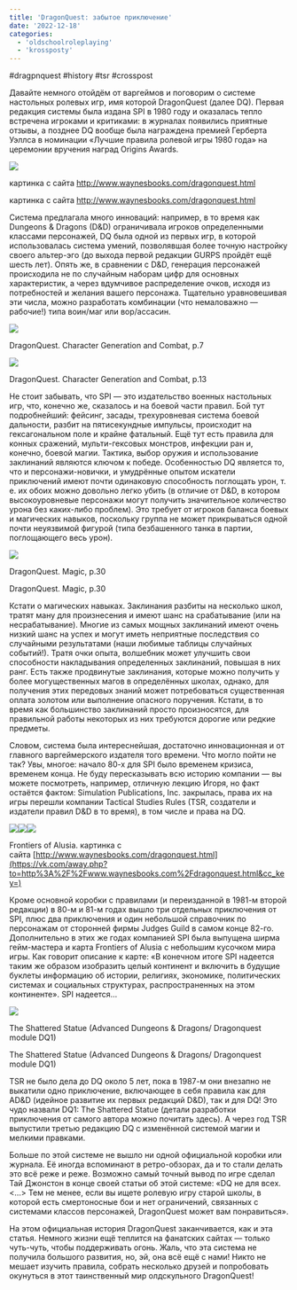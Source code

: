 ```yaml
---
title: 'DragonQuest: забытое приключение'
date: '2022-12-18'
categories:
  - 'oldschoolroleplaying'
  - 'krossposty'
---
```


#dragpnquest #history #tsr #crosspost

Давайте немного отойдём от варгеймов и поговорим о системе настольных ролевых игр, имя которой DragonQuest (далее DQ). Первая редакция системы была издана SPI в 1980 году и оказалась тепло встречена игроками и критиками: в журналах появились приятные отзывы, а позднее DQ вообще была награждена премией Герберта Уэллса в номинации «Лучшие правила ролевой игры 1980 года» на церемонии вручения наград Origins Awards.

![](https://cyborgsandmages.com/wp-content/uploads/2022/12/121822_0041_dragonquest1.png)

картинка с сайта http://www.waynesbooks.com/dragonquest.html

картинка с сайта http://www.waynesbooks.com/dragonquest.html

Система предлагала много инноваций: например, в то время как Dungeons & Dragons (D&D) ограничивала игроков определенными классами персонажей, DQ была одной из первых игр, в которой использовалась система умений, позволявшая более точную настройку своего альтер-эго (до выхода первой редакции GURPS пройдёт ещё шесть лет). Опять же, в сравнении с D&D, генерация персонажей происходила не по случайным наборам цифр для основных характеристик, а через вдумчивое распределение очков, исходя из потребностей и желания вашего персонажа. Тщательно уравновешивая эти числа, можно разработать комбинации (что немаловажно — рабочие!) типа воин/маг или вор/ассасин.

![](https://cyborgsandmages.com/wp-content/uploads/2022/12/121822_0041_dragonquest2.png)

DragonQuest. Character Generation and Combat, p.7

![](https://cyborgsandmages.com/wp-content/uploads/2022/12/121822_0041_dragonquest3.png)

DragonQuest. Character Generation and Combat, p.13

Не стоит забывать, что SPI — это издательство военных настольных игр, что, конечно же, сказалось и на боевой части правил. Бой тут подробнейший: фейсинг, засады, трехуровневая система боевой дальности, разбит на пятисекундные импульсы, происходит на гексагональном поле и крайне фатальный. Ещё тут есть правила для конных сражений, мульти-гексовых монстров, инфекции ран и, конечно, боевой магии. Тактика, выбор оружия и использование заклинаний являются ключом к победе. Особенностью DQ является то, что и персонажи-новички, и умудрённые опытом искатели приключений имеют почти одинаковую способность поглощать урон, т. е. их обоих можно довольно легко убить (в отличие от D&D, в котором высокоуровневые персонажи могут получить значительное количество урона без каких-либо проблем). Это требует от игроков баланса боевых и магических навыков, поскольку группа не может прикрываться одной почти неуязвимой фигурой (типа безбашенного танка в партии, поглощающего весь урон).

![](https://cyborgsandmages.com/wp-content/uploads/2022/12/121822_0041_dragonquest4.png)

DragonQuest. Magic, p.30

DragonQuest. Magic, p.30

Кстати о магических навыках. Заклинания разбиты на несколько школ, тратят ману для произнесения и имеют шанс на срабатывание (или на несрабатывание). Многие из самых мощных заклинаний имеют очень низкий шанс на успех и могут иметь неприятные последствия со случайными результатами (наши любимые таблицы случайных событий!). Тратя очки опыта, волшебник может улучшить свои способности накладывания определенных заклинаний, повышая в них ранг. Есть также продвинутые заклинания, которые можно получить у более могущественных магов в определённых школах, однако, для получения этих передовых знаний может потребоваться существенная оплата золотом или выполнение опасного поручения. Кстати, в то время как большинство заклинаний просто произносятся, для правильной работы некоторых из них требуются дорогие или редкие предметы.



Словом, система была интереснейшая, достаточно инновационная и от главного варгеймерского издателя того времени. Что могло пойти не так? Увы, многое: начало 80-х для SPI было временем кризиса, временем конца. Не буду пересказывать всю историю компании — вы можете посмотреть, например, отличную лекцию Игоря, но факт остаётся фактом: Simulation Publications, Inc. закрылась, права их на игры перешли компании Tactical Studies Rules (TSR, создатели и издатели правил D&D в то время), в том числе и права на DQ.

![](https://cyborgsandmages.com/wp-content/uploads/2022/12/121822_0041_dragonquest5.png)![](https://cyborgsandmages.com/wp-content/uploads/2022/12/121822_0041_dragonquest6.png)![](https://cyborgsandmages.com/wp-content/uploads/2022/12/121822_0041_dragonquest7.png)

Frontiers of Alusia. картинка с сайта [http://www.waynesbooks.com/dragonquest.html](https://vk.com/away.php?to=http%3A%2F%2Fwww.waynesbooks.com%2Fdragonquest.html&cc_key=)

Кроме основной коробки с правилами (и переизданной в 1981-м второй редакции) в 80-м и 81-м годах вышло три отдельных приключения от SPI, плюс два приключения и один небольшой справочник по персонажам от сторонней фирмы Judges Guild в самом конце 82-го. Дополнительно в этих же годах компанией SPI была выпущена ширма гейм-мастера и карта Frontiers of Alusia с небольшим кусочком мира игры. Как говорит описание к карте: «В конечном итоге SPI надеется таким же образом изобразить целый континент и включить в будущие буклеты информацию об истории, религиях, экономике, политических системах и социальных структурах, распространенных на этом континенте». SPI надеется…

![](https://cyborgsandmages.com/wp-content/uploads/2022/12/121822_0041_dragonquest8.png)

The Shattered Statue (Advanced Dungeons & Dragons/ Dragonquest module DQ1)

The Shattered Statue (Advanced Dungeons & Dragons/ Dragonquest module DQ1)

TSR не было дела до DQ около 5 лет, пока в 1987-м они внезапно не выкатили одно приключение, включающее в себя правила как для AD&D (идейное развитие их первых редакций D&D), так и для DQ! Это чудо назвали DQ1: The Shattered Statue (детали разработки приключения от самого автора можно почитать здесь). А через год TSR выпустили третью редакцию DQ с изменённой системой магии и мелкими правками.



Больше по этой системе не вышло ни одной официальной коробки или журнала. Её иногда вспоминают в ретро-обзорах, да и то стали делать это всё реже и реже. Возможно самый точный вывод по игре сделал Тай Джонстон в конце своей статьи об этой системе: «DQ не для всех. <…> Тем не менее, если вы ищете ролевую игру старой школы, в которой есть смертоносные бои и нет ограничений, связанных с системами классов персонажей, DragonQuest может вам понравиться».

На этом официальная история DragonQuest заканчивается, как и эта статья. Немного жизни ещё теплится на фанатских сайтах — только чуть-чуть, чтобы поддерживать огонь. Жаль, что эта система не получила большого развития, но, эй, она всё ещё с нами! Никто не мешает изучить правила, собрать несколько друзей и попробовать окунуться в этот таинственный мир олдскульного DragonQuest!
